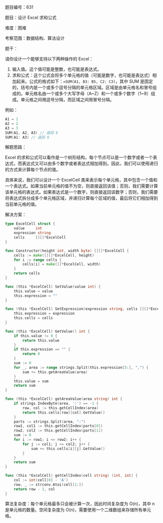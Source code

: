题目编号：631

题目：设计 Excel 求和公式

难度：困难

考察范围：数据结构、算法设计

题干：

请你设计一个能够支持以下两种操作的 Excel：

1. 输入值。这个值可能是整数，也可能是表达式。
2. 求和公式：这个公式会将多个单元格的值（可能是数字，也可能是表达式）相加起来。公式的格式如下：`=SUM(A1, B3: B5, C2: C3)`，其中 SUM 是固定的，括号内是一个或多个逗号分隔的单元格区域。区域是由单元格名和冒号组成的。单元格名由一个或多个大写字母（A~Z）和一个或多个数字（1~9）组成。单元格之间用逗号分隔，而区域之间用冒号分隔。

例如：

```go
A1 = 1
A2 = 2
A3 = 3
SUM(A1, A2, A3) // 返回 6
SUM(A1: A3) // 返回 6
```

解题思路：

Excel 的求和公式可以看作是一个树形结构，每个节点可以是一个数字或者一个表达式，而表达式又可以由多个数字或者表达式相加得到。因此，我们可以使用递归的方式来计算每个节点的值。

具体来说，我们可以设计一个 ExcelCell 类来表示每个单元格，其中包含一个值和一个表达式。如果当前单元格的值不为空，则直接返回该值；否则，我们需要计算该单元格的表达式。如果表达式是一个数字，则直接返回该数字；否则，我们需要将表达式拆分成多个单元格区域，并递归计算每个区域的值，最后将它们相加得到当前单元格的值。

解决方案：

```go
type ExcelCell struct {
    value     int
    expression string
    cells     [][]*ExcelCell
}

func Constructor(height int, width byte) [][]*ExcelCell {
    cells := make([][]*ExcelCell, height)
    for i := range cells {
        cells[i] = make([]*ExcelCell, width)
    }
    return cells
}

func (this *ExcelCell) SetValue(value int) {
    this.value = value
    this.expression = ""
}

func (this *ExcelCell) SetExpression(expression string, cells [][]*ExcelCell) {
    this.expression = expression
    this.cells = cells
}

func (this *ExcelCell) GetValue() int {
    if this.value != 0 {
        return this.value
    }
    if this.expression == "" {
        return 0
    }
    sum := 0
    for _, area := range strings.Split(this.expression[5:], ",") {
        sum += this.getAreaValue(area)
    }
    this.value = sum
    return sum
}

func (this *ExcelCell) getAreaValue(area string) int {
    if strings.IndexByte(area, ':') == -1 {
        row, col := this.getCellIndex(area)
        return this.cells[row][col].GetValue()
    }
    parts := strings.Split(area, ":")
    row1, col1 := this.getCellIndex(parts[0])
    row2, col2 := this.getCellIndex(parts[1])
    sum := 0
    for i := row1; i <= row2; i++ {
        for j := col1; j <= col2; j++ {
            sum += this.cells[i][j].GetValue()
        }
    }
    return sum
}

func (this *ExcelCell) getCellIndex(cell string) (int, int) {
    col := int(cell[0] - 'A')
    row, _ := strconv.Atoi(cell[1:])
    return row - 1, col
}
```

算法复杂度：每个单元格最多只会被计算一次，因此时间复杂度为 O(n)，其中 n 是单元格的数量。空间复杂度为 O(n)，需要使用一个二维数组来存储所有单元格。